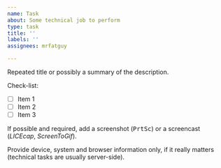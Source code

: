 ```yaml
---
name: Task
about: Some technical job to perform
type: task
title: ''
labels: ''
assignees: mrfatguy

---
```


Repeated title or possibly a summary of the description.

Check-list:

- [ ] Item 1  
- [ ] Item 2
- [ ] Item 3

If possible and required, add a screenshot (<kbd>PrtSc</kbd>) or a screencast (_LICEcap_, _ScreenToGif_).

Provide device, system and browser information only, if it really matters (technical tasks are usually server-side).
